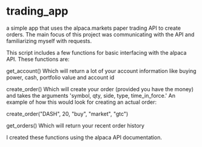 # trading_app
a simple app that uses the alpaca.markets paper trading API to create orders. The main focus of this project was communicating with the API and familiarizing myself with requests.

This script includes a few functions for basic interfacing with the alpaca API. These functions are:

get_account()
Which will return a lot of your account information like buying power, cash, portfolio value and account id

create_order()
Which will create your order (provided you have the money) and takes the arguments 'symbol, qty, side, type, time_in_force.' An example of how this would look for creating an actual order: 

create_order("DASH", 20, "buy", "market", "gtc")

get_orders()
Which will return your recent order history

I created these functions using the alpaca API documentation.
